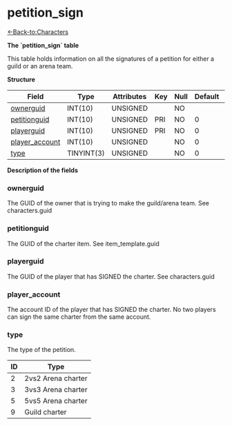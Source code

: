 # petition\_sign

[<-Back-to:Characters](database-characters.md)

**The \`petition\_sign\` table**

This table holds information on all the signatures of a petition for either a guild or an arena team.

**Structure**

| Field               | Type       | Attributes | Key | Null | Default | Extra | Comment |
|---------------------|------------|------------|-----|------|---------|-------|---------|
| [ownerguid][1]      | INT(10)    | UNSIGNED   |     | NO   |         |       |         |
| [petitionguid][2]   | INT(10)    | UNSIGNED   | PRI | NO   | 0       |       |         |
| [playerguid][3]     | INT(10)    | UNSIGNED   | PRI | NO   | 0       |       |         |
| [player_account][4] | INT(10)    | UNSIGNED   |     | NO   | 0       |       |         |
| [type][5]           | TINYINT(3) | UNSIGNED   |     | NO   | 0       |       |         |

[1]: #ownerguid
[2]: #petitionguid
[3]: #playerguid
[4]: #player_account
[5]: #type

**Description of the fields**

### ownerguid

The GUID of the owner that is trying to make the guild/arena team. See characters.guid

### petitionguid

The GUID of the charter item. See item\_template.guid

### playerguid

The GUID of the player that has SIGNED the charter. See characters.guid

### player\_account

The account ID of the player that has SIGNED the charter. No two players can sign the same charter from the same account.

### type

The type of the petition.

| ID | Type               |
|----|--------------------|
| 2  | 2vs2 Arena charter |
| 3  | 3vs3 Arena charter |
| 5  | 5vs5 Arena charter |
| 9  | Guild charter      |

